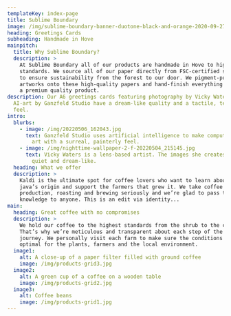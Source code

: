 ```yaml
---
templateKey: index-page
title: Sublime Boundary
image: /img/sublime-boundary-banner-duotone-black-and-orange-2020-09-27-v04.jpg
heading: Greetings Cards
subheading: Handmade in Hove
mainpitch:
  title: Why Sublime Boundary?
  description: >
    At Sublime Boundary all of our products are handmade in Hove to high
    standards. We source all of our paper directly from FSC-certified suppliers
    to ensure sustainability from the forest to our door. We pigment-print our
    artworks onto these high-quality papers and hand-finish everything to ensure
    a premium quality product.
description: Our A6 greetings cards featuring photography by Vicky Waters and
  AI-art by Ganzfeld Studio have a dream-like quality and a tactile, textured
  feel.
intro:
  blurbs:
    - image: /img/20220506_162043.jpg
      text: Ganzfeld Studio uses artificial intelligence to make computer-generated
        art with a surreal, painterly feel.
    - image: /img/nighttime-wallpaper-2-f-20220504_215145.jpg
      text: Vicky Waters is a lens-based artist. The images she creates are often
        quiet and dream-like.
  heading: What we offer
  description: >
    Kaldi is the ultimate spot for coffee lovers who want to learn about their
    java’s origin and support the farmers that grew it. We take coffee
    production, roasting and brewing seriously and we’re glad to pass that
    knowledge to anyone. This is an edit via identity...
main:
  heading: Great coffee with no compromises
  description: >
    We hold our coffee to the highest standards from the shrub to the cup.
    That’s why we’re meticulous and transparent about each step of the coffee’s
    journey. We personally visit each farm to make sure the conditions are
    optimal for the plants, farmers and the local environment.
  image1:
    alt: A close-up of a paper filter filled with ground coffee
    image: /img/products-grid3.jpg
  image2:
    alt: A green cup of a coffee on a wooden table
    image: /img/products-grid2.jpg
  image3:
    alt: Coffee beans
    image: /img/products-grid1.jpg
---
```

